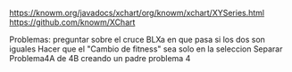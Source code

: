 https://knowm.org/javadocs/xchart/org/knowm/xchart/XYSeries.html
https://github.com/knowm/XChart


Problemas: 
	preguntar sobre el cruce BLXa en que pasa si los dos son iguales
	Hacer que el "Cambio de fitness" sea solo en la seleccion
    Separar Problema4A de 4B creando un padre problema 4